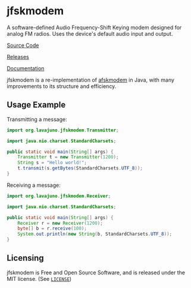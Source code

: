 # jfskmodem

A software-defined Audio Frequency-Shift Keying modem designed for analog FM radios.
Uses the device's default audio input and output.

[Source Code](https://github.com/lavajuno/jfskmodem)

[Releases](https://github.com/lavajuno/jfskmodem/releases)

[Documentation](https://lavajuno.github.io/jfskmodem/docs/index.html)

jfskmodem is a re-implementation of [afskmodem](https://github.com/lavajuno/afskmodem)
in Java, with many improvements to its structure and efficiency.

## Usage Example
Transmitting a message:

```java
import org.lavajuno.jfskmodem.Transmitter;

import java.nio.charset.StandardCharsets;

public static void main(String[] args) {
    Transmitter t = new Transmitter(1200);
    String s = "Hello world!";
    t.transmit(s.getBytes(StandardCharsets.UTF_8));
}
```

Receiving a message:

```java
import org.lavajuno.jfskmodem.Receiver;

import java.nio.charset.StandardCharsets;

public static void main(String[] args) {
    Receiver r = new Receiver(1200);
    byte[] b = r.receive(100);
    System.out.println(new String(b, StandardCharsets.UTF_8));
}
```

## Licensing

jfskmodem is Free and Open Source Software, and is released under the MIT license. (See [`LICENSE`](LICENSE))
